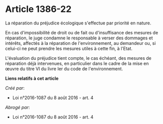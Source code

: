 # Article 1386-22

La réparation du préjudice écologique s'effectue par priorité en nature. 

En cas d'impossibilité de droit ou de fait ou d'insuffisance des mesures de réparation, le juge condamne le responsable à
verser des dommages et intérêts, affectés à la réparation de l'environnement, au demandeur ou, si celui-ci ne peut prendre
les mesures utiles à cette fin, à l'Etat. 

L'évaluation du préjudice tient compte, le cas échéant, des mesures de réparation déjà intervenues, en particulier dans le
cadre de la mise en œuvre du titre VI du livre Ier du code de l'environnement.

**Liens relatifs à cet article**

_Créé par_:

  - Loi n°2016-1087 du 8 août 2016 - art. 4

_Abrogé par_:

  - Loi n°2016-1087 du 8 août 2016 - art. 4
